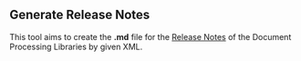 ## Generate Release Notes ##

This tool aims to create the **.md** file for the [Release Notes](https://docs.telerik.com/devtools/document-processing/release-notes/2024/release-notes-2024-q1) of the Document Processing Libraries by given XML.